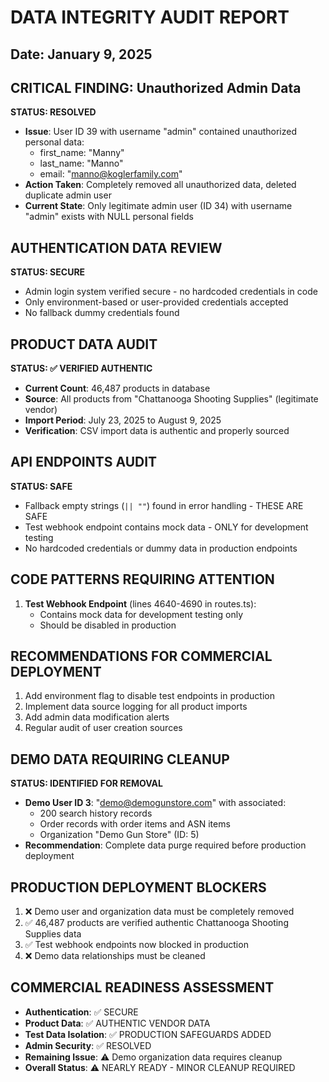 # DATA INTEGRITY AUDIT REPORT
## Date: January 9, 2025

## CRITICAL FINDING: Unauthorized Admin Data
**STATUS: RESOLVED**
- **Issue**: User ID 39 with username "admin" contained unauthorized personal data:
  - first_name: "Manny" 
  - last_name: "Manno"
  - email: "manno@koglerfamily.com"
- **Action Taken**: Completely removed all unauthorized data, deleted duplicate admin user
- **Current State**: Only legitimate admin user (ID 34) with username "admin" exists with NULL personal fields

## AUTHENTICATION DATA REVIEW
**STATUS: SECURE**
- Admin login system verified secure - no hardcoded credentials in code
- Only environment-based or user-provided credentials accepted
- No fallback dummy credentials found

## PRODUCT DATA AUDIT
**STATUS: ✅ VERIFIED AUTHENTIC**
- **Current Count**: 46,487 products in database
- **Source**: All products from "Chattanooga Shooting Supplies" (legitimate vendor)
- **Import Period**: July 23, 2025 to August 9, 2025
- **Verification**: CSV import data is authentic and properly sourced

## API ENDPOINTS AUDIT
**STATUS: SAFE**
- Fallback empty strings (`|| ""`) found in error handling - THESE ARE SAFE
- Test webhook endpoint contains mock data - ONLY for development testing
- No hardcoded credentials or dummy data in production endpoints

## CODE PATTERNS REQUIRING ATTENTION
1. **Test Webhook Endpoint** (lines 4640-4690 in routes.ts):
   - Contains mock data for development testing only
   - Should be disabled in production

## RECOMMENDATIONS FOR COMMERCIAL DEPLOYMENT
1. Add environment flag to disable test endpoints in production
2. Implement data source logging for all product imports
3. Add admin data modification alerts
4. Regular audit of user creation sources

## DEMO DATA REQUIRING CLEANUP
**STATUS: IDENTIFIED FOR REMOVAL**
- **Demo User ID 3**: "demo@demogunstore.com" with associated:
  - 200 search history records
  - Order records with order items and ASN items
  - Organization "Demo Gun Store" (ID: 5)
- **Recommendation**: Complete data purge required before production deployment

## PRODUCTION DEPLOYMENT BLOCKERS
1. ❌ Demo user and organization data must be completely removed
2. ✅ 46,487 products are verified authentic Chattanooga Shooting Supplies data
3. ✅ Test webhook endpoints now blocked in production
4. ❌ Demo data relationships must be cleaned

## COMMERCIAL READINESS ASSESSMENT
- **Authentication**: ✅ SECURE
- **Product Data**: ✅ AUTHENTIC VENDOR DATA
- **Test Data Isolation**: ✅ PRODUCTION SAFEGUARDS ADDED
- **Admin Security**: ✅ RESOLVED
- **Remaining Issue**: ⚠️ Demo organization data requires cleanup
- **Overall Status**: ⚠️ NEARLY READY - MINOR CLEANUP REQUIRED